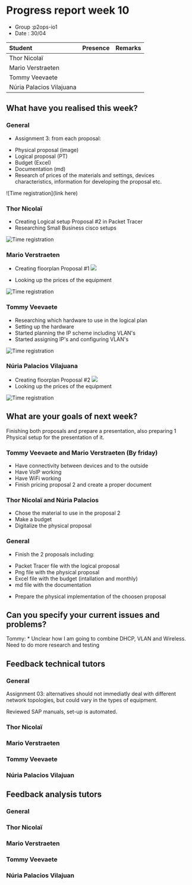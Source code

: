 # Progress report week 10

* Group :p2ops-io1
* Date  : 30/04

| Student  | Presence | Remarks |
| :---     | :---     | :---    |
| Thor Nicolaï |          |         |
| Mario Verstraeten |         |         |
| Tommy Veevaete |         |         |
| Núria Palacios Vilajuana |       |         |

## What have you realised this week?

### General

* Assignment 3:
from each proposal:
- Physical proposal (image)
- Logical proposal (PT)
- Budget (Excel)
- Documentation (md)
- Research of prices of the materials and settings, devices characteristics, information for developing the proposal etc.


![Time registration](link here)
### Thor Nicolaï

* Creating Logical setup Proposal #2 in Packet Tracer 
* Researching Small Business cisco setups

![Time registration](https://i.imgur.com/tNLupek.png)
### Mario Verstraeten

* Creating floorplan Proposal #1
![](https://i.gyazo.com/8a2839da063c18e1f87cf9e1e162693e.png)

* Looking up the prices of the equipment 

![Time registration](https://i.gyazo.com/86ae5e122a3e1eaca818d8eb8fee324a.png)

### Tommy Veevaete

* Researching which hardware to use in the logical plan
* Setting up the hardware 
* Started planning the IP scheme including VLAN's
* Started assigning IP's and configuring VLAN's

![Time registration](https://i.imgur.com/1JUmFRr.png)

### Núria Palacios Vilajuana

* Creating floorplan Proposal #2
![](https://i.imgur.com/o4pXeVw.jpg)
 * Looking up the prices of the equipment 

![Time registration](https://i.imgur.com/poBTbUl.png)

## What are your goals of next week?

Finishing both proposals and prepare a presentation, also preparing 1 Physical setup for the presentation of it.

### Tommy Veevaete and Mario Verstraeten (By friday)
* Have connectivity between devices and to the outside
* Have VoIP working
* Have WiFi working
* Finish pricing proposal 2 and create a proper document

 ### Thor Nicolaï and Núria Palacios
* Chose the material to use in the proposal 2
* Make a budget
* Digitalize the physical proposal

### General
* Finish the 2 proposals including:
- Packet Tracer file with the logical proposal
- Png file with the physical proposal
- Excel file with the budget (intallation and monthly)
- md file with the documentation

* Prepare the physical implementation of the choosen proposal

## Can you specify your current issues and problems?
Tommy: * Unclear how I am going to combine DHCP, VLAN and Wireless. Need to do more research and testing

## Feedback technical tutors

### General

Assignment 03: alternatives should not immediatly deal with different network topologies, but could vary in the types of equipment.

Reviewed SAP manuals, set-up is automated.

### Thor Nicolaï
### Mario Verstraeten
### Tommy Veevaete
### Núria Palacios Vilajuan

## Feedback analysis tutors

### General

### Thor Nicolaï
### Mario Verstraeten
### Tommy Veevaete
### Núria Palacios Vilajuan

